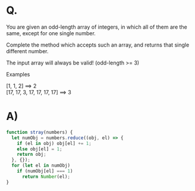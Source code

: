 # Q.
You are given an odd-length array of integers, in which all of them are the same, except for one single number.

Complete the method which accepts such an array, and returns that single different number.

The input array will always be valid! (odd-length >= 3)

Examples

[1, 1, 2] ==> 2\
[17, 17, 3, 17, 17, 17, 17] ==> 3

# A)
```js
function stray(numbers) {
  let numObj = numbers.reduce((obj, el) => {
    if (el in obj) obj[el] += 1;
    else obj[el] = 1;
    return obj;
  }, {});
  for (let el in numObj)
    if (numObj[el] === 1)
      return Number(el);
}
```

